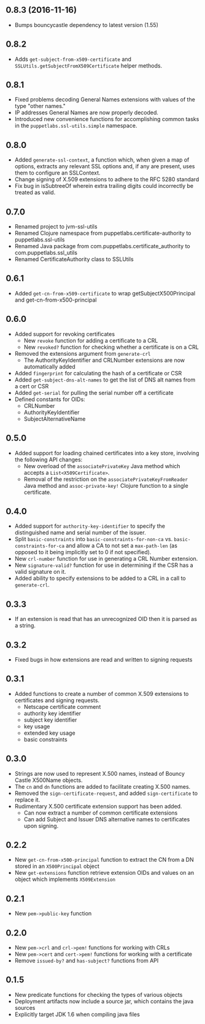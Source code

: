 ## 0.8.3 (2016-11-16)
 * Bumps bouncycastle dependency to latest version (1.55)

## 0.8.2
 * Adds `get-subject-from-x509-certificate` and `SSLUtils.getSubjectFromX509Certificate`
   helper methods.

## 0.8.1
 * Fixed problems decoding General Names extensions with values of the type
   "other names."
 * IP addresses General Names are now properly decoded.
 * Introduced new convenience functions for accomplishing common tasks in the
   `puppetlabs.ssl-utils.simple` namespace.

## 0.8.0
 * Added `generate-ssl-context`, a function which, when given a map of options,
   extracts any relevant SSL options and, if any are present, uses them to
   configure an SSLContext.
 * Change signing of X.509 extensions to adhere to the RFC 5280 standard
 * Fix bug in isSubtreeOf wherein extra trailing digits could incorrectly
   be treated as valid.

## 0.7.0
 * Renamed project to jvm-ssl-utils
 * Renamed Clojure namespace from puppetlabs.certificate-authority to puppetlabs.ssl-utils
 * Renamed Java package from com.puppetlabs.certificate_authority to com.puppetlabs.ssl_utils
 * Renamed CertificateAuthority class to SSLUtils

## 0.6.1
 * Added `get-cn-from-x509-certificate` to wrap getSubjectX500Principal and get-cn-from-x500-principal

## 0.6.0
 * Added support for revoking certificates
   * New `revoke` function for adding a certificate to a CRL
   * New `revoked?` function for checking whether a certificate is on a CRL
 * Removed the extensions argument from `generate-crl`
   * The AuthorityKeyIdentifier and CRLNumber extensions are now automatically added
 * Added `fingerprint` for calculating the hash of a certificate or CSR
 * Added `get-subject-dns-alt-names` to get the list of DNS alt names from a cert or CSR
 * Added `get-serial` for pulling the serial number off a certificate
 * Defined constants for OIDs:
   * CRLNumber
   * AuthorityKeyIdentifier
   * SubjectAlternativeName

## 0.5.0
 * Added support for loading chained certificates into a key store, involving the following API changes:
   * New overload of the `associatePrivateKey` Java method which accepts a `List<X509Certificate>`.
   * Removal of the restriction on the `associatePrivateKeyFromReader` Java method and
    `assoc-private-key!` Clojure function to a single certificate.

## 0.4.0
 * Added support for `authority-key-identifier` to specify the distinguished name and serial number of
   the issuer.
 * Split `basic-constraints` into `basic-constraints-for-non-ca` vs. `basic-constraints-for-ca` and allow
   a CA to not set a `max-path-len` (as opposed to it being implicitly set to 0 if not specified).
 * New `crl-number` function for use in generating a CRL Number extension.
 * New `signature-valid?` function for use in determining if the CSR has a valid signature on it.
 * Added ability to specify extensions to be added to a CRL in a call to `generate-crl`.

## 0.3.3
 * If an extension is read that has an unrecognized OID then it is parsed as a string.

## 0.3.2
 * Fixed bugs in how extensions are read and written to signing requests

## 0.3.1
 * Added functions to create a number of common X.509 extensions to certificates and signing requests.
    * Netscape certificate comment
    * authority key identifier
    * subject key identifier
    * key usage
    * extended key usage
    * basic constraints 
    
## 0.3.0
 * Strings are now used to represent X.500 names, instead of Bouncy Castle X500Name objects.
 * The `cn` and `dn` functions are added to facilitate creating X.500 names.
 * Removed the `sign-certificate-request`, and added `sign-certificate` to replace it. 
 * Rudimentary X.500 certificate extension support has been added.
    * Can now extract a number of common certificate extensions
    * Can add Subject and Issuer DNS alternative names to certificates upon signing.

## 0.2.2
 * New `get-cn-from-x500-principal` function to extract the CN from a DN stored in an `X500Principal` object
 * New `get-extensions` function retrieve extension OIDs and values on an object which implements `X509Extension`  

## 0.2.1
 * New `pem->public-key` function

## 0.2.0
 * New `pem->crl` and `crl->pem!` functions for working with CRLs
 * New `pem->cert` and `cert->pem!` functions for working with a certificate
 * Remove `issued-by?` and `has-subject?` functions from API

## 0.1.5
 * New predicate functions for checking the types of various objects
 * Deployment artifacts now include a source jar, which contains the java sources
 * Explicitly target JDK 1.6 when compiling java files

